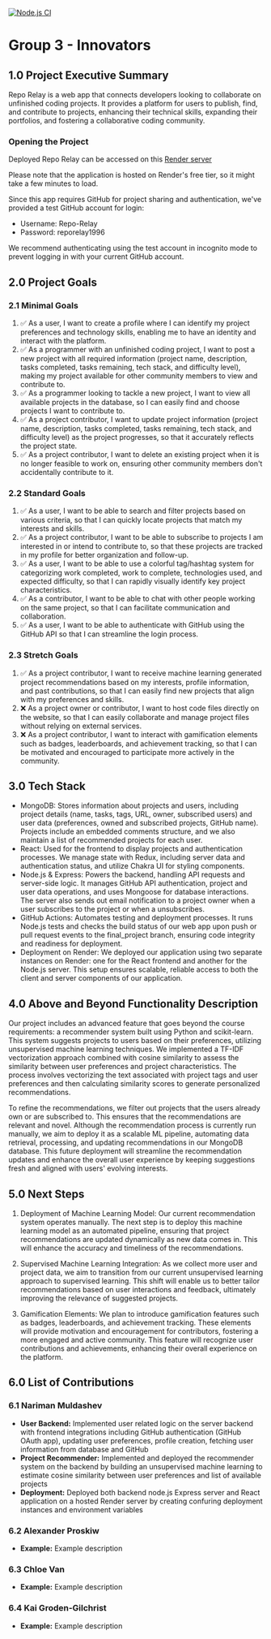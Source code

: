 [![Node.js CI](https://github.com/ubc-cpsc455-2024S/project-03_the_innovators/actions/workflows/node.js.yml/badge.svg)](https://github.com/ubc-cpsc455-2024S/project-03_the_innovators/actions/workflows/node.js.yml)

# Group 3 - Innovators

## 1.0 Project Executive Summary

Repo Relay is a web app that connects developers looking to collaborate on unfinished coding projects. It provides a platform for users to publish, find, and contribute to projects, enhancing their technical skills, expanding their portfolios, and fostering a collaborative coding community.

### Opening the Project

Deployed Repo Relay can be accessed on this [Render server](https://project-03-the-innovators-d7ya.onrender.com/)

Please note that the application is hosted on Render's free tier, so it might take a few minutes to load.

Since this app requires GitHub for project sharing and authentication, we've provided a test GitHub account for login:
- Username: Repo-Relay
- Password: reporelay1996

We recommend authenticating using the test account in incognito mode to prevent logging in with your current GitHub account.




## 2.0 Project Goals

### 2.1 Minimal Goals
1. :white_check_mark: As a user, I want to create a profile where I can identify my project preferences and technology skills, enabling me to have an identity and interact with the platform.
2. :white_check_mark: As a programmer with an unfinished coding project, I want to post a new project with all required information (project name, description, tasks completed, tasks remaining, tech stack, and difficulty level), making my project available for other community members to view and contribute to.
3. :white_check_mark: As a programmer looking to tackle a new project, I want to view all available projects in the database, so I can easily find and choose projects I want to contribute to.
4. :white_check_mark: As a project contributor, I want to update project information (project name, description, tasks completed, tasks remaining, tech stack, and difficulty level) as the project progresses, so that it accurately reflects the project state.
5. :white_check_mark: As a project contributor, I want to delete an existing project when it is no longer feasible to work on, ensuring other community members don't accidentally contribute to it.

### 2.2 Standard Goals
1. :white_check_mark: As a user, I want to be able to search and filter projects based on various criteria, so that I can quickly locate projects that match my interests and skills.
2. :white_check_mark: As a project contributor, I want to be able to subscribe to projects I am interested in or intend to contribute to, so that these projects are tracked in my profile for better organization and follow-up.
3. :white_check_mark: As a user, I want to be able to use a colorful tag/hashtag system for categorizing work completed, work to complete, technologies used, and expected difficulty, so that I can rapidly visually identify key project characteristics.
4. :white_check_mark: As a contributor, I want to be able to chat with other people working on the same project, so that I can facilitate communication and collaboration.
5. :white_check_mark: As a user, I want to be able to authenticate with GitHub using the GitHub API so that I can streamline the login process.

### 2.3 Stretch Goals
1. :white_check_mark: As a project contributor, I want to receive machine learning generated project recommendations based on my interests, profile information, and past contributions, so that I can easily find new projects that align with my preferences and skills.
2. :x: As a project owner or contributor, I want to host code files directly on the website, so that I can easily collaborate and manage project files without relying on external services.
3. :x: As a project contributor, I want to interact with gamification elements such as badges, leaderboards, and achievement tracking, so that I can be motivated and encouraged to participate more actively in the community.


## 3.0 Tech Stack
- MongoDB: Stores information about projects and users, including project details (name, tasks, tags, URL, owner, subscribed users) and user data (preferences, owned and subscribed projects, GitHub name). Projects include an embedded comments structure, and we also maintain a list of recommended projects for each user.
- React: Used for the frontend to display projects and authentication processes. We manage state with Redux, including server data and authentication status, and utilize Chakra UI for styling components.
- Node.js & Express: Powers the backend, handling API requests and server-side logic. It manages GitHub API authentication, project and user data operations, and uses Mongoose for database interactions. The server also sends out email notification to a project owner when a user subscribes to the project or when a unsubscribes.  
- GitHub Actions: Automates testing and deployment processes. It runs Node.js tests and checks the build status of our web app upon push or pull request events to the final_project branch, ensuring code integrity and readiness for deployment.
- Deployment on Render: We deployed our application using two separate instances on Render: one for the React frontend and another for the Node.js server. This setup ensures scalable, reliable access to both the client and server components of our application.


## 4.0 Above and Beyond Functionality Description
Our project includes an advanced feature that goes beyond the course requirements: a recommender system built using Python and scikit-learn. This system suggests projects to users based on their preferences, utilizing unsupervised machine learning techniques. We implemented a TF-IDF vectorization approach combined with cosine similarity to assess the similarity between user preferences and project characteristics. The process involves vectorizing the text associated with project tags and user preferences and then calculating similarity scores to generate personalized recommendations.

To refine the recommendations, we filter out projects that the users already own or are subscribed to. This ensures that the recommendations are relevant and novel. Although the recommendation process is currently run manually, we aim to deploy it as a scalable ML pipeline, automating data retrieval, processing, and updating recommendations in our MongoDB database. This future deployment will streamline the recommendation updates and enhance the overall user experience by keeping suggestions fresh and aligned with users' evolving interests.


## 5.0 Next Steps
1. Deployment of Machine Learning Model: Our current recommendation system operates manually. The next step is to deploy this machine learning model as an automated pipeline, ensuring that project recommendations are updated dynamically as new data comes in. This will enhance the accuracy and timeliness of the recommendations.

2. Supervised Machine Learning Integration: As we collect more user and project data, we aim to transition from our current unsupervised learning approach to supervised learning. This shift will enable us to better tailor recommendations based on user interactions and feedback, ultimately improving the relevance of suggested projects.

3. Gamification Elements: We plan to introduce gamification features such as badges, leaderboards, and achievement tracking. These elements will provide motivation and encouragement for contributors, fostering a more engaged and active community. This feature will recognize user contributions and achievements, enhancing their overall experience on the platform.



## 6.0 List of Contributions

### 6.1 Nariman Muldashev
- **User Backend:** Implemented user related logic on the server backend with frontend integrations including GitHub authentication (GitHub OAuth app), updating user preferences, profile creation, fetching user information from database and GitHub
- **Project Recommender:** Implemented and deployed the recommender system on the backend by building an unsupervised machine learning to estimate cosine similarity between user preferences and list of available projects
- **Deployment:** Deployed both backend node.js Express server and React application on a hosted Render server by creating confuring deployment instances and environment variables

### 6.2 Alexander Proskiw
- **Example:** Example description

### 6.3 Chloe Van
- **Example:** Example description

### 6.4 Kai Groden-Gilchrist
- **Example:** Example description

